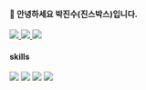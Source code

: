 #### 👋 안녕하세요 박진수(진스박스)입니다.
<a href="https://velog.io/@jinsup9k">
<img src="https://img.shields.io/badge/tech blog -20C997?style=flat-square&logo=Velog&logoColor=white"/>
</a>
<a href="https://www.instagram.com/jinsup9k" class="">
<img src="https://img.shields.io/badge/instagram -E4405F?style=flat-square&logo=instagram&logoColor=white"/>
</a> 
<a href="mailto:01077717141p@gmail.com" class="">
<img src="https://img.shields.io/badge/01077717141p@gmail.com -EA4336?style=flat-square&logo=Gmail&logoColor=white"/>
</a>
 




#### skills
<img src="https://img.shields.io/badge/java -007396?style=flat-square&logo=java&logoColor=white"> <img src="https://img.shields.io/badge/spring -6DB33F?style=flat-square&logo=spring&logoColor=white"/> <img src="https://img.shields.io/badge/mysql -4479A1?style=flat-square&logo=mysql&logoColor=white"/> <img src="https://img.shields.io/badge/git -F05032?style=flat-square&logo=git&logoColor=white"/> 

